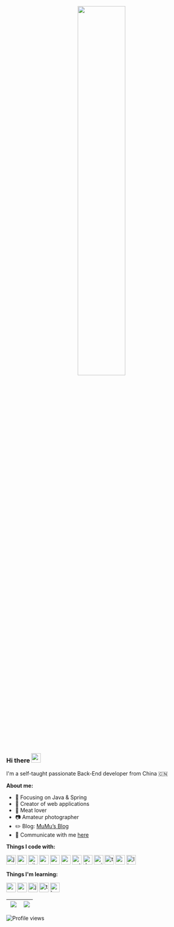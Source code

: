 
<p align="center"><a href="https://caowei.xyz" target="_Blank"><img width="50%" src="https://cdn.jsdelivr.net/gh/piggy925/BlogAssets@main/uPic/readme-header.png" /></a></p>

### Hi there <img src="https://codingnbb.com/images/wavehand.gif" width="25px"> 

I'm a self-taught passionate Back-End developer from China 🇨🇳

**About me:**
- :orange_book: Focusing on Java & Spring
- :hammer: Creator of web applications
- :meat_on_bone: Meat lover
- :camera: Amateur photographer
- :pencil2: Blog: [MuMu’s Blog](https://www.caowei.xyz/)
- :email: Communicate with me <a href="mailto:piggy925@163.com">here</a>

**Things I code with:**

<p align="left">
<img src="https://cdn.jsdelivr.net/gh/devicons/devicon@master/icons/java/java-original-wordmark.svg" alt="java" width="25" height="25" />
<img src="https://cdn.jsdelivr.net/gh/devicons/devicon@master/icons/spring/spring-original.svg" alt="spring" width="25" height="25" />
<img src="https://cdn.jsdelivr.net/gh/devicons/devicon@master/icons/git/git-original.svg" alt="git" width="25" height="25" />
<img src="https://cdn.jsdelivr.net/gh/devicons/devicon@master/icons/mongodb/mongodb-original.svg" alt="mongodb" width="25" height="25" />
<img src="https://cdn.jsdelivr.net/gh/devicons/devicon@master/icons/mysql/mysql-original.svg" alt="mysql" width="25" height="25" />
<img src="https://cdn.jsdelivr.net/gh/devicons/devicon@master/icons/redis/redis-original.svg" alt="redis" width="25" height="25" />
<img src="https://cdn.jsdelivr.net/gh/devicons/devicon@master/icons/python/python-original.svg" alt="python" width="25" height="25" />
<img src="https://cdn.jsdelivr.net/gh/devicons/devicon@master/icons/docker/docker-original.svg" alt="docker" width="25" height="25" />
<img src="https://cdn.jsdelivr.net/gh/devicons/devicon@master/icons/nginx/nginx-original.svg" alt="nginx" width="25" height="25" />
<img src="https://cdn.jsdelivr.net/gh/devicons/devicon@master/icons/travis/travis-plain.svg" alt="travis" width="25" height="25" />
<img src="https://cdn.jsdelivr.net/gh/devicons/devicon@master/icons/markdown/markdown-original.svg" alt="markdown" width="25" height="25" />
<img src="https://cdn.jsdelivr.net/gh/devicons/devicon@master/icons/linux/linux-original.svg" alt="linux" width="25" height="25" />
</p>

**Things I'm learning:**
<p align="left">
<img src="https://cdn.jsdelivr.net/gh/devicons/devicon@master/icons/vuejs/vuejs-original.svg" alt="vuejs" width="25" height="25" />
<img src="https://cdn.jsdelivr.net/gh/devicons/devicon@master/icons/css3/css3-original.svg" alt="css3" width="25" height="25" />
<img src="https://cdn.jsdelivr.net/gh/devicons/devicon@master/icons/javascript/javascript-original.svg" alt="javascript" width="25" height="25" />
<img src="https://cdn.jsdelivr.net/gh/devicons/devicon@master/icons/typescript/typescript-original.svg" alt="typescript" width="25" height="25" />
<img src="https://cdn.jsdelivr.net/gh/devicons/devicon@master/icons/kubernetes/kubernetes-plain.svg" alt="kubernetes" width="25" height="25" />
</p>


| <img align="right" src="https://github-readme-stats.vercel.app/api?username=piggy925&show_icons=true&icon_color=dc6b7d&text_color=718096&bg_color=00000000&hide_title=false&hide=contribs,issues&hide_border=true" /> | <img align="right" src="https://github-readme-stats.vercel.app/api/top-langs/?username=piggy925&text_color=718096&layout=compact&hide_border=true" /> |
| ------------------------------------------------------------ | ------------------------------------------------------------ |

![Profile views](https://gpvc.arturio.dev/piggy925)
